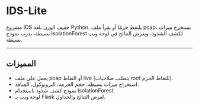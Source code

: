 # IDS-Lite

مشروع IDS خفيف الوزن بلغة Python. يلتقط حزمًا أو يقرأ ملف pcap، يستخرج ميزات بسيطة، يدرب نموذج IsolationForest لكشف الشذوذ، ويعرض النتائج في لوحة ويب بسيطة.

---

## المميزات
- يعمل على ملف pcap أو التقاط live (يتطلب صلاحيات root للتقاط الحزم).
- استخراج ميزات بسيطة: حجم الحزمة، البروتوكول، المنافذ.
- نموذج كشف شذوذ باستخدام IsolationForest.
- لوحة ويب بـ Flask لعرض النتائج والجداول.
